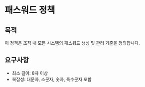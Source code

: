 # 패스워드 정책

## 목적
이 정책은 조직 내 모든 시스템의 패스워드 생성 및 관리 기준을 정의합니다.

## 요구사항
- 최소 길이: 8자 이상
- 복잡성: 대문자, 소문자, 숫자, 특수문자 포함